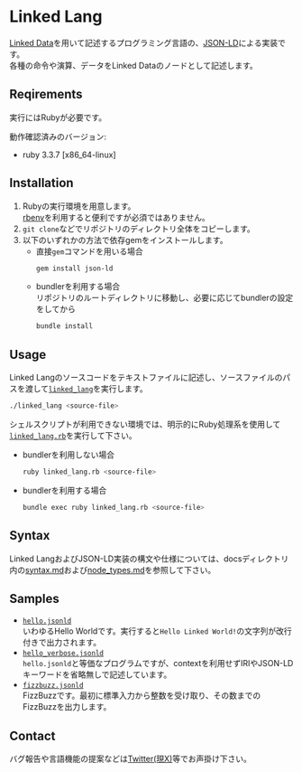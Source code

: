 # Linked Lang
[Linked Data](https://www.w3.org/DesignIssues/LinkedData)を用いて記述するプログラミング言語の、[JSON-LD](https://www.w3.org/TR/json-ld/)による実装です。  
各種の命令や演算、データをLinked Dataのノードとして記述します。

## Reqirements
実行にはRubyが必要です。  

動作確認済みのバージョン:
- ruby 3.3.7 \[x86_64-linux\]

## Installation
1. Rubyの実行環境を用意します。  
   [rbenv](https://github.com/rbenv/rbenv)を利用すると便利ですが必須ではありません。  
1. `git clone`などでリポジトリのディレクトリ全体をコピーします。  
1. 以下のいずれかの方法で依存gemをインストールします。  
   - 直接`gem`コマンドを用いる場合  
     ```bash
     gem install json-ld
     ```
   - bundlerを利用する場合  
     リポジトリのルートディレクトリに移動し、必要に応じてbundlerの設定をしてから
     ```bash
     bundle install
     ```

## Usage
Linked Langのソースコードをテキストファイルに記述し、ソースファイルのパスを渡して[`linked_lang`](linked_lang)を実行します。  
```bash
./linked_lang <source-file>
```
シェルスクリプトが利用できない環境では、明示的にRuby処理系を使用して[`linked_lang.rb`](linked_lang.rb)を実行して下さい。 
- bundlerを利用しない場合 
  ```bash
  ruby linked_lang.rb <source-file>
  ```
- bundlerを利用する場合
  ```bash
  bundle exec ruby linked_lang.rb <source-file>
  ```

## Syntax
Linked LangおよびJSON-LD実装の構文や仕様については、docsディレクトリ内の[syntax.md](docs/syntax.md)および[node_types.md](docs/node_types.md)を参照して下さい。

## Samples
- [`hello.jsonld`](samples/hello.jsonld)  
  いわゆるHello Worldです。実行すると`Hello Linked World!`の文字列が改行付きで出力されます。  
- [`hello_verbose.jsonld`](samples/hello_verbose.jsonld)  
  `hello.jsonld`と等価なプログラムですが、contextを利用せずIRIやJSON-LDキーワードを省略無しで記述しています。  
- [`fizzbuzz.jsonld`](samples/fizzbuzz.jsonld)  
  FizzBuzzです。最初に標準入力から整数を受け取り、その数までのFizzBuzzを出力します。

## Contact
バグ報告や言語機能の提案などは[Twitter\(現X\)](https://x.com/boku_renraku)等でお声掛け下さい。
